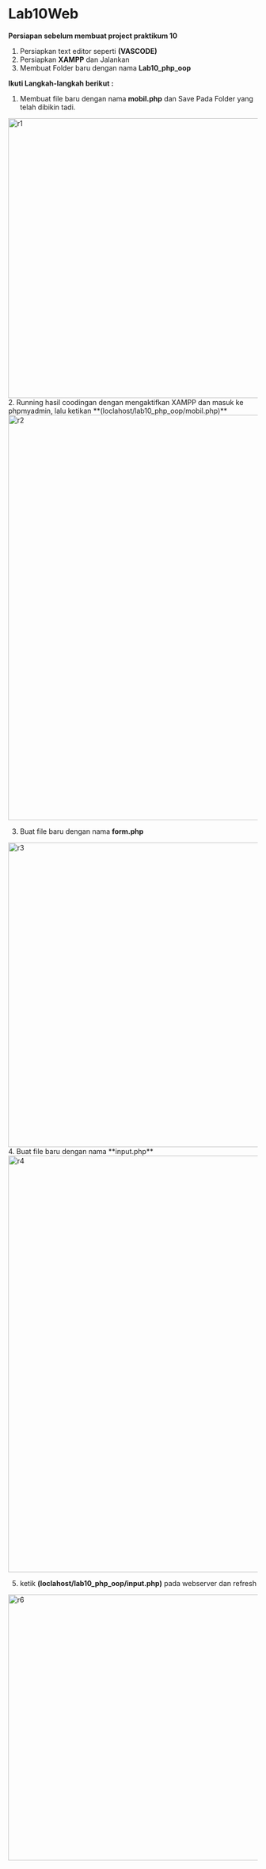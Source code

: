 # Lab10Web

**Persiapan sebelum membuat project praktikum 10**
1. Persiapkan text editor seperti **(VASCODE)**
2. Persiapkan **XAMPP** dan Jalankan 
3. Membuat Folder baru dengan nama **Lab10_php_oop**

**Ikuti Langkah-langkah berikut :**

1. Membuat file baru dengan nama **mobil.php** dan Save Pada Folder yang telah dibikin tadi.
<img width="565" alt="r1" src="https://user-images.githubusercontent.com/81522852/121211297-92ec0600-c8a6-11eb-9a22-7aad84aad158.PNG">
2. Running hasil coodingan dengan mengaktifkan XAMPP dan masuk ke phpmyadmin, lalu ketikan **(loclahost/lab10_php_oop/mobil.php)**
<img width="818" alt="r2" src="https://user-images.githubusercontent.com/81522852/121211566-ca5ab280-c8a6-11eb-88aa-ff22a93aadb9.PNG">

3. Buat file baru dengan nama **form.php**
<img width="615" alt="r3" src="https://user-images.githubusercontent.com/81522852/121211918-160d5c00-c8a7-11eb-8684-5b9d48e60879.PNG">
4. Buat file baru dengan nama **input.php**
<img width="841" alt="r4" src="https://user-images.githubusercontent.com/81522852/121212295-68e71380-c8a7-11eb-9f54-f8818ce8cf9b.PNG">

5. ketik **(loclahost/lab10_php_oop/input.php)** pada webserver dan refresh
<img width="537" alt="r6" src="https://user-images.githubusercontent.com/81522852/121212192-51a82600-c8a7-11eb-9b7c-43e5f9063f5f.PNG">

